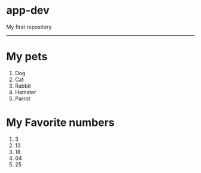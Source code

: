 # app-dev
My first repository

***

# My pets

1. Dog
2. Cat
3. Rabbit
4. Hamster
5. Parrot


# My Favorite numbers

1. 3
2. 13
3. 18
4. 04
5. 25

